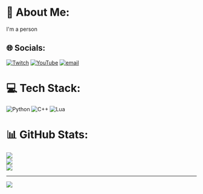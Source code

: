 # 💫 About Me:
I'm a person


## 🌐 Socials:
[![Twitch](https://img.shields.io/badge/Twitch-%239146FF.svg?logo=Twitch&logoColor=white)](https://twitch.tv/bomb_bartu) [![YouTube](https://img.shields.io/badge/YouTube-%23FF0000.svg?logo=YouTube&logoColor=white)](https://youtube.com/@@not_bartu) [![email](https://img.shields.io/badge/Email-D14836?logo=gmail&logoColor=white)](mailto:bomb.bartu@gmail.com) 

# 💻 Tech Stack:
![Python](https://img.shields.io/badge/python-3670A0?style=for-the-badge&logo=python&logoColor=ffdd54) ![C++](https://img.shields.io/badge/c++-%2300599C.svg?style=for-the-badge&logo=c%2B%2B&logoColor=white) ![Lua](https://img.shields.io/badge/lua-%232C2D72.svg?style=for-the-badge&logo=lua&logoColor=white)
# 📊 GitHub Stats:
![](https://github-readme-stats.vercel.app/api?username=NotBartu&theme=onedark&hide_border=false&include_all_commits=false&count_private=false)<br/>
![](https://nirzak-streak-stats.vercel.app/?user=NotBartu&theme=onedark&hide_border=false)<br/>
![](https://github-readme-stats.vercel.app/api/top-langs/?username=NotBartu&theme=onedark&hide_border=false&include_all_commits=false&count_private=false&layout=compact)

---
[![](https://visitcount.itsvg.in/api?id=NotBartu&icon=0&color=0)](https://visitcount.itsvg.in)
